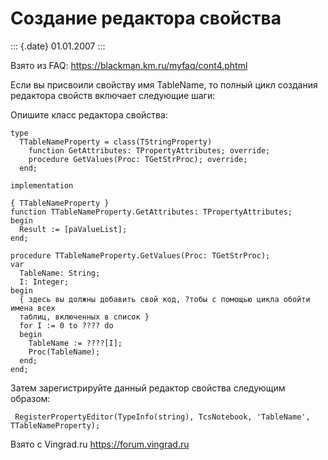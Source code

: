Создание редактора свойства
===========================

::: {.date}
01.01.2007
:::

Взято из FAQ: <https://blackman.km.ru/myfaq/cont4.phtml>

Если вы присвоили свойству имя TableName, то полный цикл создания
редактора свойств включает следующие шаги:

Опишите класс редактора свойства:

    type
      TTableNameProperty = class(TStringProperty)
        function GetAttributes: TPropertyAttributes; override;
        procedure GetValues(Proc: TGetStrProc); override;
      end;
     
    implementation
     
    { TTableNameProperty }
    function TTableNameProperty.GetAttributes: TPropertyAttributes;
    begin
      Result := [paValueList];
    end;
     
    procedure TTableNameProperty.GetValues(Proc: TGetStrProc);
    var
      TableName: String;
      I: Integer;
    begin
      { здесь вы должны добавить свой код, ?тобы с помощью цикла обойти имена всех
      таблиц, включенных в список }
      for I := 0 to ???? do 
      begin
        TableName := ????[I];
        Proc(TableName);
      end;
    end; 

Затем зарегистрируйте данный редактор свойства следующим образом:

     RegisterPropertyEditor(TypeInfo(string), TcsNotebook, 'TableName', TTableNameProperty);         

Взято с Vingrad.ru <https://forum.vingrad.ru>
